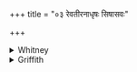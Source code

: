 +++
title = "०३ रेवतीरनाधृषः सिषासवः"

+++

<details><summary>Whitney</summary>

रेव॑ती॒रना॑धृषः सिषा॒सवः॑ सिषासथ ।  
उ॒त स्थ के॑श॒दृंह॑णी॒रथो॑ ह केश॒वर्ध॑नीः ॥३॥
</details>

<details><summary>Griffith</summary>

Endowed with wealth, denying not, give freely fain to give your gifts! Ye stay the hair from falling off: ye strengthen and increase its growth.
</details>
